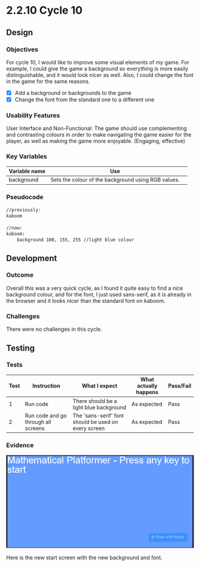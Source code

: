 # 2.2.10 Cycle 10

## Design

### Objectives

For cycle 10, I would like to improve some visual elements of my game. For example, I could give the game a background so everything is more easily distinguishable, and it would look nicer as well. Also, I could change the font in the game for the same reasons.

* [x] Add a background or backgrounds to the game
* [x] Change the font from the standard one to a different one

### Usability Features

User Interface and Non-Functional: The game should use complementing and contrasting colours in order to make navigating the game easier for the player, as well as making the game more enjoyable. (Engaging, effective)

### Key Variables



<table><thead><tr><th>Variable name</th><th>Use</th><th data-hidden></th></tr></thead><tbody><tr><td>background</td><td>Sets the colour of the background using RGB values.</td><td></td></tr></tbody></table>

### Pseudocode

```
//previously:
kaboom

//now:
kaboom:
    background 100, 155, 255 //light blue colour
```

## Development

### Outcome

Overall this was a very quick cycle, as I found it quite easy to find a nice background colour, and for the font, I just used sans-serif, as it is already in the browser and it looks nicer than the standard font on kaboom.

### Challenges

There were no challenges in this cycle.

## Testing

### Tests

| Test | Instruction                         | What I expect                                        | What actually happens | Pass/Fail |
| ---- | ----------------------------------- | ---------------------------------------------------- | --------------------- | --------- |
| 1    | Run code                            | There should be a light blue background              | As expected           | Pass      |
| 2    | Run code and go through all screens | The 'sans-serif' font should be used on every screen | As expected           | Pass      |

### Evidence

![](<../.gitbook/assets/image (1).png>)

Here is the new start screen with the new background and font.
